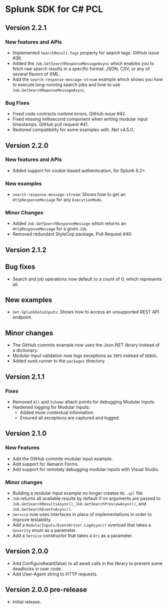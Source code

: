 # Splunk SDK for C# PCL

## Version 2.2.1

### New features and APIs

* Implemented `SearchResult.Tags` property for search tags. GitHub issue #36.
* Added the `Job.GetSearchResponseMessageAsync` which enables you to fetch raw search results in a specific format: JSON, CSV, or any of several flavors of XML.
* Add the `search-response-message-stream` example which shows you how to execute long-running search jobs and how to use `Job.GetSearchReponseMessageAsync`.

### Bug Fixes

* Fixed code contracts runtime errors. GitHub issue #42.
* Fixed missing millisecond component when writing modular input timestamps. GitHub pull request #41.
* Restored compatibility for some examples with .Net v4.5.0.

## Version 2.2.0

### New features and APIs
* Added support for cookie-based authentication, for Splunk 6.2+.

### New examples
* `search-response-message-stream`: Shows how to get an `HttpResponseMessage` for any `ExecutionMode`.

### Minor Changes
* Added `Job.GetSearchResponseMessage` which returns an `HttpResponseMessage` for a given `Job`.
* Removed redundant StyleCop package. Pull Request #40.

## Version 2.1.2

## Bug fixes
* Search and job operations now default to a count of 0, which represents all.

## New examples
* `Get-SplunkDataInputs`: Shows how to access an unsupported REST API endpoint.

## Minor changes
* The GitHub commits example now uses the Json.NET library instead of a dictionary.
* Modular input validation now logs exceptions as `INFO` instead of `DEBUG`.
* Added xunit.runner to the `packages` directory.

## Version 2.1.1

### Fixes
* Removed `All` and `Scheme` attach points for debugging Modular Inputs.
* Hardened logging for Modular Inputs:
  * Added more contextual information.
  * Ensured all exceptions are captured and logged.

## Version 2.1.0

### New Features
* Add the GitHub commits modular input example.
* Add support for Xamarin Forms.
* Add support for remotely debugging modular inputs with Visual Studio.

### Minor changes
* Building a modular input example no longer creates its `.spl` file.
* `Job` returns all available results by default if no arguments are passed to `Job.GetSearchResultsAsync()`, `Job.GetSearchPreviewAsync()`, and `Job.GetSearchEventsAsync()`.
* `Service` now uses interfaces in place of implementations in order to improve testability.
* Add a `ModularInputs/EventWriter.LogAsync()` overload that takes a `Severity` enum as a parameter.
* Add a `Service` constructor that takes a `Uri` as a parameter.

## Version 2.0.0
* Add ConfigureAwait(false) to all await calls in the library to prevent some deadlocks in user code.
* Add User-Agent string to HTTP requests.

## Version 2.0.0 pre-release

* Initial release.
